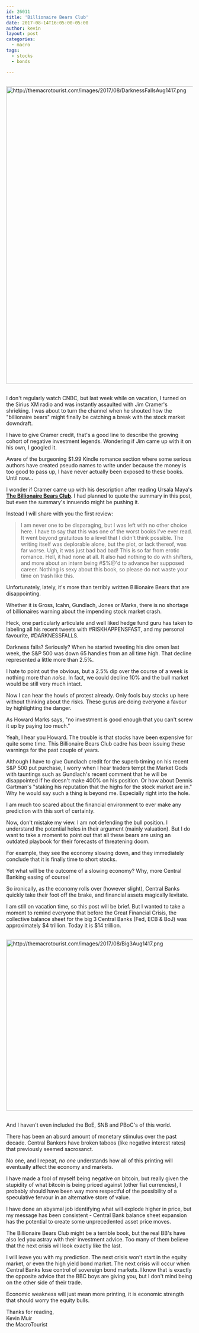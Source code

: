 ```yaml
---
id: 26011
title: 'Billionaire Bears Club'
date: 2017-08-14T16:05:00-05:00
author: kevin
layout: post
categories:
  - macro
tags:
  - stocks
  - bonds

---
```

<a href="http://themacrotourist.com/images/2017/08/DarknessFallsAug1417.png"><img src="http://themacrotourist.com/images/2017/08/DarknessFallsAug1417.png" alt="http://themacrotourist.com/images/2017/08/DarknessFallsAug1417.png" width="750" height="800" style="margin:30px auto;display:block;"></a>

I don't regularly watch CNBC, but last week while on vacation, I turned on the Sirius XM radio and was instantly assaulted with Jim Cramer's shrieking.  I was about to turn the channel when he shouted how the "billionaire bears" might finally be catching a break with the stock market downdraft.

I have to give Cramer credit, that's a good line to describe the growing cohort of negative investment legends.  Wondering if Jim came up with it on his own, I googled it.

Aware of the burgeoning $1.99 Kindle romance section where some serious authors have created pseudo names to write under because the money is too good to pass up, I have never actually been exposed to these books.  Until now...

I wonder if Cramer came up with his description after reading Ursala Maya's **[The Billionaire Bears Club](https://www.goodreads.com/book/show/23787546-billionaire-bears-club)**.  I had planned to quote the summary in this post, but even the summary's innuendo might be pushing it.

Instead I will share with you the first review:

>I am never one to be disparaging, but I was left with no other choice here. I have to say that this was one of the worst books I've ever read. It went beyond gratuitous to a level that I didn't think possible. The writing itself was deplorable alone, but the plot, or lack thereof, was far worse. Ugh, it was just bad bad bad! This is so far from erotic romance. Hell, it had none at all. It also had nothing to do with shifters, and more about an intern being #$%@'d to advance her supposed career. Nothing is sexy about this book, so please do not waste your time on trash like this.

Unfortunately, lately, it's more than terribly written Billionaire Bears that are disappointing.

Whether it is Gross, Icahn, Gundlach, Jones or Marks, there is no shortage of billionaires warning about the impending stock market crash.

Heck, one particularly articulate and well liked hedge fund guru has taken to labeling all his recent tweets with #RISKHAPPENSFAST, and my personal favourite, #DARKNESSFALLS.

Darkness falls?  Seriously?  When he started tweeting his dire omen last week, the S&P 500 was down 65 handles from an all time high.  That decline represented a little more than 2.5%.

I hate to point out the obvious, but a 2.5% dip over the course of a week is nothing more than *noise.*  In fact, we could decline 10% and the bull market would be still very much intact.

Now I can hear the howls of protest already.  Only fools buy stocks up here without thinking about the risks.  These gurus are doing everyone a favour by highlighting the danger.

As Howard Marks says, "no investment is good enough that you can't screw it up by paying too much."

Yeah, I hear you Howard.  The trouble is that stocks have been expensive for quite some time.  This Billionaire Bears Club cadre has been issuing these warnings for the past couple of years.  

Although I have to give Gundlach credit for the superb timing on his recent S&P 500 put purchase, I worry when I hear traders tempt the Market Gods with tauntings such as Gundlach's recent comment that he will be disappointed if he doesn't make 400% on his position.  Or how about Dennis Gartman's "staking his reputation that the highs for the stock market are in."  Why he would say such a thing is beyond me.  Especially right into the hole.

I am much too scared about the financial environment to ever make any prediction with this sort of certainty.  

Now, don't mistake my view.  I am not defending the bull position.  I understand the potential holes in their argument (mainly valuation).  But I do want to take a moment to point out that all these bears are using an outdated playbook for their forecasts of threatening doom.

For example, they see the economy slowing down, and they immediately conclude that it is finally time to short stocks.  

Yet what will be the outcome of a slowing economy?  Why, more Central Banking easing of course!   

So ironically, as the economy rolls over (however slight), Central Banks quickly take their foot off the brake, and financial assets magically levitate.

I am still on vacation time, so this post will be brief.  But I wanted to take a moment to remind everyone that before the Great Financial Crisis, the collective balance sheet for the big 3 Central Banks (Fed, ECB & BoJ) was approximately $4 trillion.  Today it is $14 trillion.

<a href="http://themacrotourist.com/images/2017/08/Big3Aug1417.png"><img src="http://themacrotourist.com/images/2017/08/Big3Aug1417.png" alt="http://themacrotourist.com/images/2017/08/Big3Aug1417.png" width="750" height="460" style="margin:30px auto;display:block;"></a>

And I haven't even included the BoE, SNB and PBoC's of this world.  

There has been an absurd amount of monetary stimulus over the past decade.  Central Bankers have broken taboos (like negative interest rates) that previously seemed sacrosanct.  

No one, and I repeat, *no one* understands how all of this printing will eventually affect the economy and markets.  

I have made a fool of myself being negative on bitcoin, but really given the stupidity of what bitcoin is being priced against (other fiat currencies), I probably should have been way more respectful of the possibility of a speculative fervour in an alternative store of value.

I have done an abysmal job identifying what will explode higher in price, but my message has been consistent - Central Bank balance sheet expansion has the potential to create some unprecedented asset price moves.

The Billionaire Bears Club might be a terrible book, but the real BB's have also led you astray with their investment advice.  Too many of them believe that the next crisis will look exactly like the last.   

I will leave you with my prediction.  The next crisis won't start in the equity market, or even the high yield bond market.  The next crisis will occur when Central Banks lose control of sovereign bond markets.  I know that is exactly the opposite advice that the BBC boys are giving you, but I don't mind being on the other side of their trade.  

Economic weakness will just mean more printing, it is economic strength that should worry the equity bulls.

Thanks for reading,  
Kevin Muir  
the MacroTourist  
